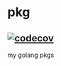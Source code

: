# pkg
[![codecov](https://codecov.io/gh/zx06/pkg/branch/main/graph/badge.svg?token=Q74ZUA6VFA)](https://codecov.io/gh/zx06/pkg)
---
my golang pkgs
